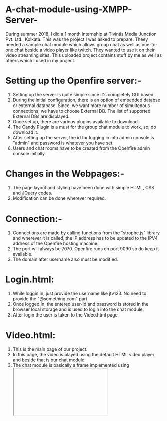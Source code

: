# A-chat-module-using-XMPP-Server-
During summer 2018, I did a 1 month internship at Tivintis Media Junction Pvt. Ltd., Kolkata. This was the project I was asked to prepare. Theey needed a sample chat module which allows group chat as well as one-to-one chat beside a video player like twitch. They wanted to use it on their video streaming sites. This uploaded project contains stuff by me as well as others which I used in my project.

# Setting up the Openfire server:-
1. Setting up the server is quite simple since it's completely GUI based.
2. During the initial configuration, there is an option of embedded databse or external database.
   Since, we want more number of simultenous connections, we have to choose External DB.
   The list of supported External DBs are displayed.
3. Once set up, there are various plugins available to download. 
4. The Candy Plugin is a must for the group chat module to work, so, do download it.
5. After setting up the server, the id for logging in into admin console is "admin" and 
   password is whatever you have set.
6. Users and chat rooms have to be created from the Openfire admin console initially.


# Changes in the Webpages:-
1. The page layout and styling have been done with simple HTML, CSS and JQuery codes.
2. Modification can be done wherever required.


# Connection:-
1. Connections are made by calling functions from the "strophe.js" library and wherever it is called,
   the IP address has to be updated to the IPV4 address of the Openfire hosting  machine.
2. The port will always be 7070. Openfire runs on port 9090 so do keep it available.
3. The domain after username also must be modified.


# Login.html:
1. While loggin in, just provide the username like jtv123. No need to provide the "@something.com" part.
2. Once logged in, the entered user-id and password is stored in the browser local storage and is used to login
   into the chat module.
3. After login the user is taken to the Video.html page


# Video.html:
1. This is the main page of our project.
2. In this page, the video is played using the default HTML video player and beside that is our chat module.
3. The chat module is basically a frame implemented using <iframe> tag of HTML.
4. By default, it enters group chat.
5. There are two hyperlinks right below to switch between Singe Chat (one to one) and Group Chat.
6. The frame changes accordingly.
7. Below that, is a list of videos that can be played. Clicking on one of them plays the video.
   As of now, we only have two videos.
8.In the right most corner at the bottom of the page, is the LOGOUT button.
  Clicking it, takes us back to the "Login.html" page and the user is asked to enter his credentials again.


# JavaScript Libraries Used:-
1. "strophe.js", "jquery-ui.js", "jquery.js".
2. "chat.js", used for single chat, is customised by us in accordance with our needs.
3. The Candy Project from Github (open Source), is a set of libraries which has used to develop our group chat module.
   There is no major change apart from minor styling and configuartion changes to run on our machine and server.
   The advantage of using Candy is it can be easily extended with the help of plugins which can be developed by us.
   A large number of open source plugins are available at the Github Candy plugins page.

 
 # ** No illegal use of license has been done and the original sources have been adequately mentioned in the 
 #    References part of my Project Report. **


